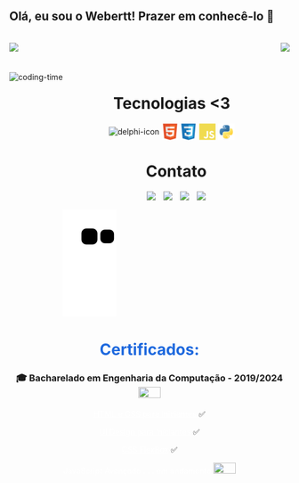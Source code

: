 ## Olá, eu sou o Webertt! Prazer em conhecê-lo 👋

<br>
<div>
  
  <img height="160em" src="https://github-readme-stats.vercel.app/api?username=Webertt-Coutinho&show_icons=true&theme=github_dark_dimmed&include_all_commits=true&count_private=true"/>
  <img align="right" height="160em" src="https://github-readme-stats.vercel.app/api/top-langs/?username=Webertt-Coutinho&layout=compact&langs_count=16&theme=github_dark_dimmed"/>
</div><br>

<div  align="center"> 
  <div style="display: inline_block"><br>
    <img align="left" height="250" alt="coding-time" src="https://cdn.dribbble.com/users/461802/screenshots/4753031/media/5c394506444d16d39a64d87b07dcbf21.gif">
    <h1 align="center">Tecnologias <3</h1>
    <img align="center" height="30" width="30" alt="delphi-icon"  src="https://img.icons8.com/officel/40/delphi-ide.png">
    <img align="center" height="30" width="30" alt="html-icon"  src="https://raw.githubusercontent.com/devicons/devicon/master/icons/html5/html5-original.svg">
    <img align="center" height="30" width="30" alt="css-icon"  src="https://raw.githubusercontent.com/devicons/devicon/master/icons/css3/css3-original.svg">
    <img align="center" height="30" width="30" alt="js-icon"  src="https://raw.githubusercontent.com/devicons/devicon/master/icons/javascript/javascript-plain.svg">
    <img align="center" height="30" width="30" alt="python-icon"  src="https://raw.githubusercontent.com/devicons/devicon/master/icons/python/python-original.svg">
  </div>
    
  <h1 align="center">Contato</h1>
  <a href="#" target="_blank" style="margin-right: 10px;"><img src="https://img.shields.io/badge/-Instagram-%23E4405F?style=for-the-badge&logo=instagram&logoColor=white" target="_blank"></a>
  <a href="#" target="_blank" style="margin-right: 10px;"><img src="https://img.shields.io/badge/Discord-7289DA?style=for-the-badge&logo=discord&logoColor=white" target="_blank"></a> 
  <a href = "mailto:webertt.coutinho@gmail.com" style="margin-right: 10px;"><img src="https://img.shields.io/badge/-Gmail-%23333?style=for-the-badge&logo=gmail&logoColor=white" target="_blank"></a>
  <a href="https://www.linkedin.com/in/webertt" target="_blank"><img src="https://img.shields.io/badge/-LinkedIn-%230077B5?style=for-the-badge&logo=linkedin&logoColor=white" target="_blank"></a> 
</div>

![Snake animation](https://github.com/Webertt-Coutinho/Webertt-Coutinho/blob/output/github-contribution-grid-snake.svg)

<div align="center">
  <h1 style="color: #1E69DE">Certificados:</h1>
  <h3 style="color: 7ab6ff">🎓 Bacharelado em Engenharia da Computação - 2019/2024 <img height="20" width="40" src="tube-spinner.svg" style="margin-bottom: -5px"></h3>
  <p><a style="color: #FFFFFF" href="https://www.origamid.com/certificate/8c8526b4">HTML e CSS para Iniciantes</a> ✅</p>
  <p><a style="color: #FFFFFF" href="https://www.origamid.com/certificate/ab72221f">UI Design para Iniciantes</a> ✅</p>
  <p><a style="color: #FFFFFF" href="https://www.origamid.com/certificate/ec2156e1">CSS FlexBox</a> ✅</p>
  <p><a style="color: #FFFFFF">JavaScript Avançado . . . em andamento</a> <img height="20" width="40" src="tube-spinner.svg" style="margin-bottom: -5px"></img></p> 
</div><br>
